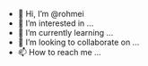 - 👋 Hi, I’m @rohmei
- 👀 I’m interested in ...
- 🌱 I’m currently learning ...
- 💞️ I’m looking to collaborate on ...
- 📫 How to reach me ...

<!---
rohmei/rohmei is a ✨ special ✨ repository because its `README.md` (this file) appears on your GitHub profile.
You can click the Preview link to take a look at your changes.
--->
